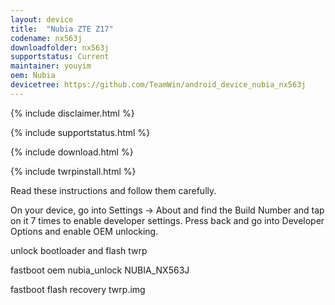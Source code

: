 ```yaml
---
layout: device
title:  "Nubia ZTE Z17"
codename: nx563j
downloadfolder: nx563j
supportstatus: Current
maintainer: youyim
oem: Nubia
devicetree: https://github.com/TeamWin/android_device_nubia_nx563j
---
```


{% include disclaimer.html %}

{% include supportstatus.html %}

{% include download.html %}

{% include twrpinstall.html %}

Read these instructions and follow them carefully.

On your device, go into Settings -> About and find the Build Number and tap on it 7 times to enable developer settings. Press back and go into Developer Options and enable OEM unlocking.

unlock bootloader and flash twrp

fastboot oem nubia_unlock NUBIA_NX563J

fastboot flash recovery twrp.img
